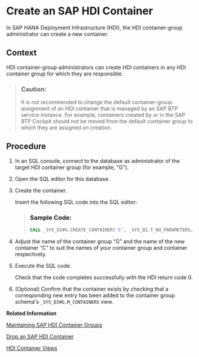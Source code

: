 <!-- loiod9156997277f4af9a7837ea1efce82ec -->

# Create an SAP HDI Container

In SAP HANA Deployment Infrastructure \(HDI\), the HDI container-group administrator can create a new container.



## Context

HDI container-group administrators can create HDI containers in any HDI container group for which they are responsible.

> ### Caution:  
> It is not recommended to change the default container-group assignment of an HDI container that is managed by an SAP BTP service instance. For example, containers created by or in the SAP BTP Cockpit should not be moved from the default container group to which they are assigned on creation.



<a name="loiod9156997277f4af9a7837ea1efce82ec__steps_nxw_fsx_k1b"/>

## Procedure

1.  In an SQL console, connect to the database as administrator of the target HDI container group \(for example, "G"\).

2.  Open the SQL editor for this database.

3.  Create the container.

    Insert the following SQL code into the SQL editor:

    > ### Sample Code:  
    > ```sql
    > CALL _SYS_DI#G.CREATE_CONTAINER('C', _SYS_DI.T_NO_PARAMETERS, ?, ?, ?);
    > ```

4.  Adjust the name of the container group “G” and the name of the new container “C” to suit the names of your container group and container respectively.

5.  Execute the SQL code.

    Check that the code completes successfully with the HDI return code 0.

6.  \(Optional\) Confirm that the container exists by checking that a corresponding new entry has been added to the container group schema's `_SYS_DI#G.M_CONTAINERS` view.


**Related Information**  


[Maintaining SAP HDI Container Groups](maintaining-sap-hdi-container-groups-4e9d597.md "The administrator of an SAP HDI container group is responsible for managing the SAP HDI containers that are organized into one or more HDI container groups.")

[Drop an SAP HDI Container](drop-an-sap-hdi-container-fe51ebe.md "In SAP HANA Deployment Infrastructure (HDI), the HDI container-group administrator can drop a container.")

[HDI Container Views](../../20-HDI-Cloud-Content-Development/hdi-container-views-2b3814d.md "Display information about calls made with the HDI container API.")

